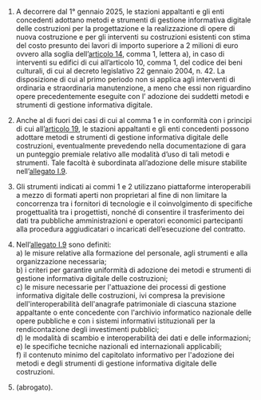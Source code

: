 1. A decorrere dal 1° gennaio 2025, le stazioni appaltanti e gli enti concedenti adottano metodi e strumenti di gestione informativa digitale delle costruzioni per la progettazione e la realizzazione di opere di nuova costruzione e per gli interventi su costruzioni esistenti con stima del costo presunto dei lavori di importo superiore a 2 milioni di euro ovvero alla soglia dell’[articolo 14](/index.html?article=articolo-14&version=2), comma 1, lettera a), in caso di interventi su edifici di cui all’articolo 10, comma 1, del codice dei beni culturali, di cui al decreto legislativo 22 gennaio 2004, n. 42. La disposizione di cui al primo periodo non si applica agli interventi di ordinaria e straordinaria manutenzione, a meno che essi non riguardino opere precedentemente eseguite con l’ adozione dei suddetti metodi e strumenti di gestione informativa digitale.

2. Anche al di fuori dei casi di cui al comma 1 e in conformità con i principi di cui all’[articolo 19](/index.html?article=articolo-19&version=1), le stazioni appaltanti e gli enti concedenti possono adottare metodi e strumenti di gestione informativa digitale delle costruzioni, eventualmente prevedendo nella documentazione di gara un punteggio premiale relativo alle modalità d’uso di tali metodi e strumenti. Tale facoltà è subordinata all’adozione delle misure stabilite nell’[allegato I.9](/index.html?section=attachment-1-9&version=2).

3. Gli strumenti indicati ai commi 1 e 2 utilizzano piattaforme interoperabili a mezzo di formati aperti non proprietari al fine di non limitare la concorrenza tra i fornitori di tecnologie e il coinvolgimento di specifiche progettualità tra i progettisti, nonché di consentire il trasferimento dei dati tra pubbliche amministrazioni e operatori economici partecipanti alla procedura aggiudicatari o incaricati dell’esecuzione del contratto.

4. Nell’[allegato I.9](/index.html?section=attachment-1-9&version=2) sono definiti:<br>a) le misure relative alla formazione del personale, agli strumenti e alla organizzazione necessaria;<br>b) i criteri per garantire uniformità di adozione dei metodi e strumenti di gestione informativa digitale delle costruzioni;<br>c) le misure necessarie per l'attuazione dei processi di gestione informativa digitale delle costruzioni, ivi compresa la previsione dell'interoperabilità dell'anagrafe patrimoniale di ciascuna stazione appaltante o ente concedente con l'archivio informatico nazionale delle opere pubbliche e con i sistemi informativi istituzionali per la rendicontazione degli investimenti pubblici;<br>d) le modalità di scambio e interoperabilità dei dati e delle informazioni;<br>e) le specifiche tecniche nazionali ed internazionali applicabili;<br>f) il contenuto minimo del capitolato informativo per l'adozione dei metodi e degli strumenti di gestione informativa digitale delle costruzioni.

5. (abrogato).